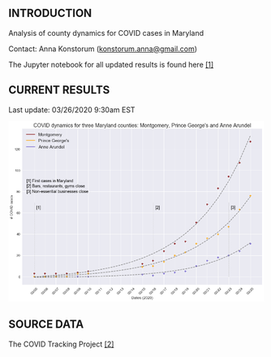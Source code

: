 INTRODUCTION
------------

Analysis of county dynamics for COVID cases in Maryland

Contact: Anna Konstorum (konstorum.anna@gmail.com)

The Jupyter notebook for all updated results is found here [[1]](https://github.com/akonstodata/md_county_covid/blob/master/code/MD_COVID_Dynamics.ipynb)

CURRENT RESULTS
------------
Last update: 03/26/2020 9:30am EST

![](https://github.com/akonstodata/md_county_covid/blob/master/results/MD_COVID_3counties_03262020.png)


SOURCE DATA
------------
The COVID Tracking Project [[2]](https://covidtracking.com/)